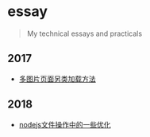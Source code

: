# essay
> My technical essays and practicals

## 2017
- [多图片页面另类加载方法](https://github.com/wanghsinche/essay/blob/master/201710-%E5%A4%9A%E5%9B%BE%E7%89%87%E9%A1%B5%E9%9D%A2%E5%8F%A6%E7%B1%BB%E5%8A%A0%E8%BD%BD%E6%96%B9%E6%B3%95.md)

## 2018
- [nodejs文件操作中的一些优化]()
